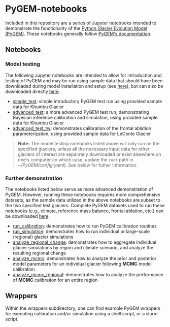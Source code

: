 # PyGEM-notebooks
Included in this repository are a series of Jupyter notebooks intended to demonstrate the functionality of the [Python Glacier Evolution Model (PyGEM)](https://github.com/PyGEM-Community/PyGEM).  These notebooks generally follow [PyGEM's documentation](https://pygem.readthedocs.io/en/latest/).


## Notebooks
### Model testing
The following Jupyter notebooks are intended to allow for introduction and testing of PyGEM and may be run using sample data that should have been downloaded during model installation and setup (see [here](https://pygem.readthedocs.io/en/latest/install_pygem.html)), but can also be downloaded directly [here](https://drive.google.com/file/d/1Wu4ZqpOKxnc4EYhcRHQbwGq95FoOxMfZ/view?usp=drive_link).<br>
- [simple_test](https://github.com/PyGEM-Community/PyGEM-notebooks/blob/main/simple_test.ipynb): simple introductory PyGEM test run using provided sample data for Khumbu Glacier<br>
- [advanced_test](https://github.com/PyGEM-Community/PyGEM-notebooks/blob/main/advanced_test.ipynb): a more advanced PyGEM test run, demonstrating Bayesian inference calibration and simulation, using provided sample data for Khumbu Glacier<br>
- [advanced_test_tw](https://github.com/PyGEM-Community/PyGEM-notebooks/blob/main/advanced_test_tw.ipynb): demonstrates calibration of the frontal ablation parameterization, using provided sample data for LeConte Glacier<br>
>**Note:** The model testing notebooks listed above will only run on the specified glaciers, _unless_ all the necessary input data for other glaciers of interest are separately downloaded or exist elsewhere on one's computer (in which case, update the `root` path in *~/PyGEM/config.yaml*).  See below for futher information.

### Further demonstration
The notebooks listed below serve as more advanced demonstration of PyGEM.  However, running these notebooks requires more comprehensive datasets, as the sample data utilized in the above notebooks are subset to the two specified test glaciers.  Complete PyGEM datasets used to run these notebooks (e.g., climate, reference mass balance, frontal ablation, etc.) can be downloaded [here](https://cmu.box.com/s/p8aiby5s9f3n6ycgmhknbgo4htk3pn9j).<br>
- [run_calibration](https://github.com/PyGEM-Community/PyGEM-notebooks/blob/main/run_calibration.ipynb): demonstrates how to run PyGEM calibration routines<br>
- [run_simulation](https://github.com/PyGEM-Community/PyGEM-notebooks/blob/main/run_simulation.ipynb): demonstrates how to run individual or large-scale (regional) glacier simulations<br>
- [analyze_regional_change](https://github.com/PyGEM-Community/PyGEM-notebooks/blob/main/analyze_regional_change.ipynb): demonstrates how to aggregate individual glacier simulations by region and climate scenario, and analyze the resulting regional change<br>
- [analyze_mcmc](https://github.com/PyGEM-Community/PyGEM-notebooks/blob/main/analyze_mcmc.ipynb): demonstrates how to analyze the prior and posterior model parameters for an individual glacier following **MCMC** model calibration<br>
- [analyze_mcmc_regional](https://github.com/PyGEM-Community/PyGEM-notebooks/blob/main/analyze_mcmc_regional.ipynb): demonstrates how to analyze the performance of **MCMC** calibration for an entire region<br>


## Wrappers 
Within the wrappers subdirectory, one can find example PyGEM wrappers for executing calibration and/or simulation using a shell script, or a slurm script.